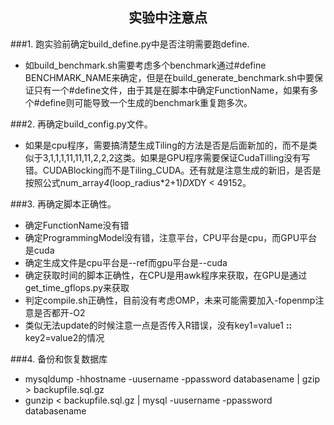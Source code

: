 <center><h2>实验中注意点</h2></center>

###1. 跑实验前确定build_define.py中是否注明需要跑define.
   * 如build_benchmark.sh需要考虑多个benchmark通过\#define BENCHMARK_NAME来确定，但是在build_generate_benchmark.sh中要保证只有一个#define文件，由于其是在脚本中确定FunctionName，如果有多个#define则可能导致一个生成的benchmark重复跑多次。

###2. 再确定build_config.py文件。
   * 如果是cpu程序，需要搞清楚生成Tiling的方法是否是后面新加的，而不是类似于3,1,1,1,11,11,11,2,2,2这类。如果是GPU程序需要保证CudaTilling没有写错。CUDABlocking而不是Tiling_CUDA。还有就是注意生成的新旧，是否是按照公式num_array*4*(loop_radius*2+1)*DX*DY < 49152。

###3. 再确定脚本正确性。
   * 确定FunctionName没有错
   * 确定ProgrammingModel没有错，注意平台，CPU平台是cpu，而GPU平台是cuda
   * 确定生成文件是cpu平台是--ref而gpu平台是--cuda
   * 确定获取时间的脚本正确性，在CPU是用awk程序来获取，在GPU是通过get_time_gflops.py来获取
   * 判定compile.sh正确性，目前没有考虑OMP，未来可能需要加入-fopenmp注意是否都开-O2
   * 类似无法update的时候注意一点是否传入R错误，没有key1=value1 **::** key2=value2的情况

###4. 备份和恢复数据库
   * mysqldump -hhostname -uusername -ppassword databasename | gzip > backupfile.sql.gz
   * gunzip < backupfile.sql.gz | mysql -uusername -ppassword databasename
